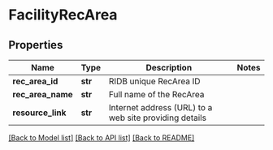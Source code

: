 # FacilityRecArea

## Properties
Name | Type | Description | Notes
------------ | ------------- | ------------- | -------------
**rec_area_id** | **str** | RIDB unique RecArea ID | 
**rec_area_name** | **str** | Full name of the RecArea | 
**resource_link** | **str** | Internet address (URL) to a web site providing details | 

[[Back to Model list]](../README.md#documentation-for-models) [[Back to API list]](../README.md#documentation-for-api-endpoints) [[Back to README]](../README.md)

